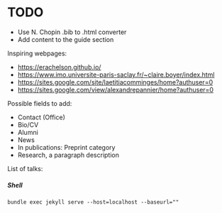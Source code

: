 # TODO

- Use N. Chopin .bib to .html converter
- Add content to the guide section

Inspiring webpages:
- https://erachelson.github.io/
- https://www.imo.universite-paris-saclay.fr/~claire.boyer/index.html
- https://sites.google.com/site/laetitiacomminges/home?authuser=0
- https://sites.google.com/view/alexandrepannier/home?authuser=0

Possible fields to add:
- Contact (Office)
- Bio/CV
- Alumni
- News
- In publications: Preprint category
- Research, a paragraph description


List of talks:

##### Shell
```shell
bundle exec jekyll serve --host=localhost --baseurl=""
```
